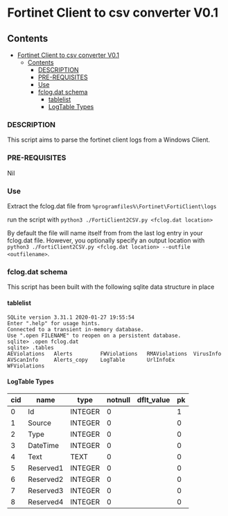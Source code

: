 # Fortinet Client to csv converter V0.1

## Contents

- [Fortinet Client to csv converter V0.1](#fortinet-client-to-csv-converter-v01)
  - [Contents](#contents)
    - [DESCRIPTION](#description)
    - [PRE-REQUISITES](#pre-requisites)
    - [Use](#use)
    - [fclog.dat schema](#fclogdat-schema)
      - [tablelist](#tablelist)
      - [LogTable Types](#logtable-types)


### DESCRIPTION

This script aims to parse the fortinet client logs from a Windows Client.

### PRE-REQUISITES

Nil

### Use

Extract the fclog.dat file from `%programfiles%\Fortinet\FortiClient\logs`

run the script with `python3 ./FortiClient2CSV.py <fclog.dat location>`

By default the file will name itself from from the last log entry in your fclog.dat file. However, you optionally specify an output location with `python3 ./FortiClient2CSV.py <fclog.dat location> --outfile <outfilename>`.

### fclog.dat schema

This script has been built with the following sqlite data structure in place

#### tablelist

```
SQLite version 3.31.1 2020-01-27 19:55:54
Enter ".help" for usage hints.
Connected to a transient in-memory database.
Use ".open FILENAME" to reopen on a persistent database.
sqlite> .open fclog.dat
sqlite> .tables
AEViolations   Alerts         FWViolations   RMAViolations  VirusInfo    
AVScanInfo     Alerts_copy    LogTable       UrlInfoEx      WFViolations 
```

#### LogTable Types

cid        | name       | type       | notnull    | dflt_value | pk        
---------- |----------  |----------  |----------  |----------  |----------
0          | Id         | INTEGER    | 0          |            | 1         
1          | Source     | INTEGER    | 0          |            | 0         
2          | Type       | INTEGER    | 0          |            | 0         
3          | DateTime   | INTEGER    | 0          |            | 0         
4          | Text       | TEXT       | 0          |            | 0         
5          | Reserved1  | INTEGER    | 0          |            | 0         
6          | Reserved2  | INTEGER    | 0          |            | 0         
7          | Reserved3  | INTEGER    | 0          |            | 0         
8          | Reserved4  | INTEGER    | 0          |            | 0         
